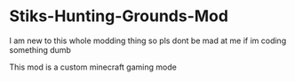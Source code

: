 # Stiks-Hunting-Grounds-Mod

I am new to this whole modding thing so pls dont be mad at me if im coding something dumb


This mod is a custom minecraft gaming mode